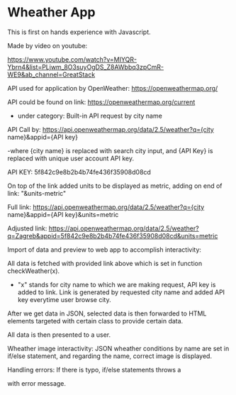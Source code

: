 # Wheather App

This is first on hands experience with Javascript.

Made by video on youtube:

https://www.youtube.com/watch?v=MIYQR-Ybrn4&list=PLjwm_8O3suyOgDS_Z8AWbbq3zpCmR-WE9&ab_channel=GreatStack 


API used for application by OpenWeather:
https://openweathermap.org/ 

API could be found on link:
https://openweathermap.org/current
- under category: Built-in API request by city name

API Call by: 
https://api.openweathermap.org/data/2.5/weather?q={city name}&appid={API key}

-where {city name} is replaced with search city input, and {API Key} is replaced with unique user account API key.

API KEY: 5f842c9e8b2b4b74fe436f35908d08cd

On top of the link added units to be displayed as metric, adding on end of link:
"&units-metric"

Full link:
https://api.openweathermap.org/data/2.5/weather?q={city name}&appid={API key}&units=metric

Adjusted link: 
https://api.openweathermap.org/data/2.5/weather?q=Zagreb&appid=5f842c9e8b2b4b74fe436f35908d08cd&units=metric

Import of data and preview to web app to accomplish interactivity:

All data is fetched with provided link above which is set in function checkWeather(x). 
 - "x" stands for city name to which we are making request, API key is added to link.
 Link is generated by requested city name and added API key everytime user browse city.

 After we get data in JSON, selected data is then forwarded to HTML elements targeted with certain class to provide certain data.

 All data is then presented to a user.

 Wheather image interactivity:
 JSON wheather conditions by name are set in if/else statement, and regarding the name, correct image is displayed.

 Handling errors:
 If there is typo, if/else statements throws a <div> with error message.

